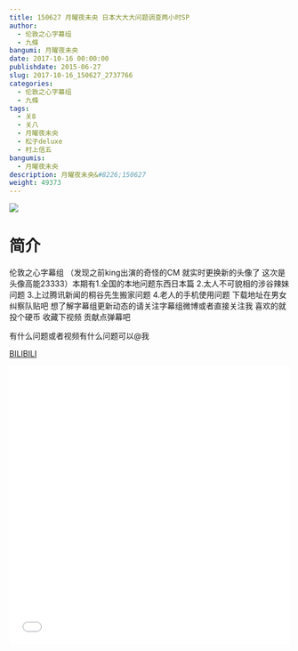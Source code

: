 ```yaml
---
title: 150627 月曜夜未央 日本大大大问题调查两小时SP
author: 
  - 伦敦之心字幕组
  - 九條
bangumi: 月曜夜未央
date: 2017-10-16 00:00:00
publishdate: 2015-06-27
slug: 2017-10-16_150627_2737766
categories: 
  - 伦敦之心字幕组
  - 九條
tags: 
  - 关8
  - 关八
  - 月曜夜未央
  - 松子deluxe
  - 村上信五
bangumis: 
  - 月曜夜未央
description: 月曜夜未央&#8226;150627
weight: 49373
---
```


![](https://i.imgur.com/dklEnCI.jpg)

# 简介  
伦敦之心字幕组 （发现之前king出演的奇怪的CM 就实时更换新的头像了 这次是头像高能23333）本期有1.全国的本地问题东西日本篇 2.太人不可貌相的涉谷辣妹问题 3.上过腾讯新闻的桐谷先生搬家问题 4.老人的手机使用问题 下载地址在男女纠察队贴吧 想了解字幕组更新动态的请关注字幕组微博或者直接关注我 喜欢的就投个硬币 收藏下视频 贡献点弹幕吧


有什么问题或者视频有什么问题可以@我

  [BILIBILI](https://www.bilibili.com/video/av2737766/)


<div class="vcontainer">  <iframe class='video' src="//www.bilibili.com/blackboard/player.html?cid=4276008&aid=2737766" width="100%" height="500" frameborder="0" allowfullscreen="allowfullscreen"></iframe></div>
